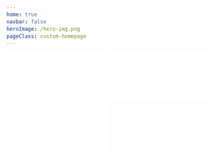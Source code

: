 ```yaml
---
home: true
navbar: false
heroImage: /hero-img.png
pageClass: custom-homepage
---
```

<!-- flaminkgosh.com -->
[![img](/instagram.png)](http://www.instagram.com/flaminkgosh)
[![img](/facebook.png)](http://www.facebook.com/flaminkgosh)
[![img](/youtube.png)](http://www.youtube.com/channel/UCxOdoxT6-R0CHmxGrp91IIQ/)
[![img](/behance.png)](http://www.behance.net/flaminkgosh)
[![img](/email.png)](mailto:flaminkgosh@gmail.com)
[![img](/whatsapp.png)](https://wa.me/085608569766)